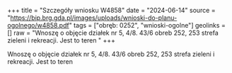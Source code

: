 +++
title = "Szczegóły wniosku W4858"
date = "2024-06-14"
source = "https://bip.brg.gda.pl/images/uploads/wnioski-do-planu-ogolnego/w4858.pdf"
tags = ["obręb: 0252", "wnioski-ogolne"]
geolinks = []
raw = "Wnoszę o objęcie działek nr 5, 4/8. 43/6 obreb 252, 253 strefa zieleni i rekreacji. Jest to teren "
+++

Wnoszę o objęcie działek nr 5, 4/8. 43/6 obreb 252, 253 strefa zieleni i rekreacji. Jest to teren



